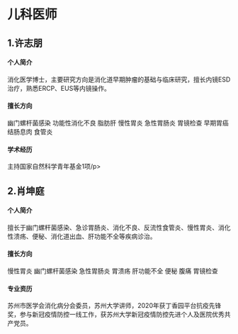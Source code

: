  # 儿科医师

## 1.许志朋
#### 个人简介
<p>消化医学博士，主要研究方向是消化道早期肿瘤的基础与临床研究，擅长内镜ESD治疗，熟悉ERCP、EUS等内镜操作。</p>

#### 擅长方向
<p>幽门螺杆菌感染 功能性消化不良 脂肪肝 慢性胃炎 急性胃肠炎 胃镜检查 早期胃癌 结肠息肉 食管炎</p>

#### 学术经历

<p>主持国家自然科学青年基金1项/p>

## 2.肖坤庭
#### 个人简介
<p>擅长于幽门螺杆菌感染、急诊胃肠炎、消化不良、反流性食管炎、慢性胃炎、消化性溃疡、便秘、消化道出血、肝功能不全等疾病诊治。</p>

#### 擅长方向
<p>慢性胃炎 幽门螺杆菌感染 急性胃肠炎 胃溃疡 肝功能不全 便秘 腹痛 胃镜检查</p>

#### 专业资历
<p>苏州市医学会消化病分会委员，苏州大学讲师，2020年获丁香园平台抗疫先锋奖，参与新冠疫情防控一线工作，获苏州大学新冠疫情防控先进个人及医院优秀共产党员。</p>
